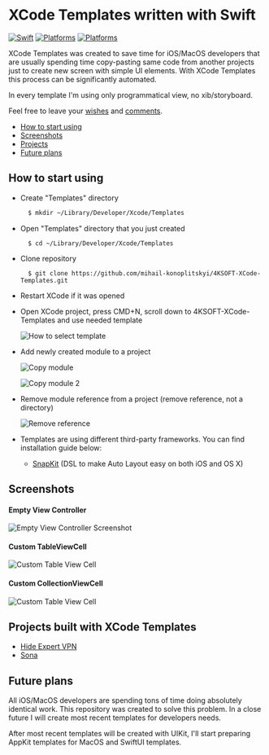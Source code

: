 # XCode Templates written with Swift

[![Swift](https://img.shields.io/badge/Swift-5.3_5.4_5.5_5.6-orange?style=flat-square)](https://img.shields.io/badge/Swift-5.3_5.4_5.5_5.6-Orange?style=flat-square)
[![Platforms](https://img.shields.io/badge/Platforms-macOS_iOS-yellowgreen?style=flat-square)](https://img.shields.io/badge/Platforms-macOS_iOS_tvOS-Green?style=flat-square)
[![Platforms](https://img.shields.io/badge/license-MIT-blue)](https://img.shields.io/badge/license-MIT-blue)

XCode Templates was created to save time for iOS/MacOS developers that are usually spending time copy-pasting same code from another projects just to create new screen with simple UI elements. With XCode Templates this process can be significantly automated. 

In every template I'm using only programmatical view, no xib/storyboard. 

Feel free to leave your [wishes](https://github.com/mihail-konoplitskyi/4KSOFT-XCode-Templates/issues/new) and [comments](https://github.com/mihail-konoplitskyi/4KSOFT-XCode-Templates/issues/new).

- [How to start using](#how-to-start-using)
- [Screenshots](#screenshots)
- [Projects](#projects-that-were-built-with-xcode-templates)
- [Future plans](#future-plans)

## How to start using

- Create "Templates" directory 

  ```bash
    $ mkdir ~/Library/Developer/Xcode/Templates
  ```

- Open "Templates" directory that you just created

  ```
    $ cd ~/Library/Developer/Xcode/Templates
  ```
  
- Clone repository 

  ```
    $ git clone https://github.com/mihail-konoplitskyi/4KSOFT-XCode-Templates.git
  ```

- Restart XCode if it was opened

- Open XCode project, press CMD+N, scroll down to 4KSOFT-XCode-Templates and use needed template

  ![How to select template](https://github.com/mihail-konoplitskyi/4KSOFT-XCode-Templates/blob/master/images/select_template.png)

- Add newly created module to a project 

  ![Copy module](https://github.com/mihail-konoplitskyi/4KSOFT-XCode-Templates/blob/master/images/add_module.png)

  ![Copy module 2](https://github.com/mihail-konoplitskyi/4KSOFT-XCode-Templates/blob/master/images/add_module_2.png)

- Remove module reference from a project (remove reference, not a directory)

  ![Remove reference](https://github.com/mihail-konoplitskyi/4KSOFT-XCode-Templates/blob/master/images/remove_reference.png)

- Templates are using different third-party frameworks. You can find installation guide below: 
  - [SnapKit](https://github.com/SnapKit/SnapKit#installation) (DSL to make Auto Layout easy on both iOS and OS X)
  
## Screenshots

#### Empty View Controller
  ![Empty View Controller Screenshot](https://github.com/mihail-konoplitskyi/4KSOFT-XCode-Templates/blob/master/images/EmptyViewControllerScreenshot.png)

#### Custom TableViewCell
  ![Custom Table View Cell](https://github.com/mihail-konoplitskyi/4KSOFT-XCode-Templates/blob/master/images/CustomTableViewCellScreenshot.png)

#### Custom CollectionViewCell
  ![Custom Table View Cell](https://github.com/mihail-konoplitskyi/4KSOFT-XCode-Templates/blob/master/images/CustomCollectionViewCellScreenshot.png)

## Projects built with XCode Templates

  - [Hide Expert VPN](https://apps.apple.com/gb/app/hide-expert-vpn/id1616168170?platform=iphone)
  - [Sona](https://apps.apple.com/gb/app/sona-healthy-sleep/id1617545266)

## Future plans

All iOS/MacOS developers are spending tons of time doing absolutely identical work. This repository was created to solve this problem. In a close future I will create most recent templates for developers needs. 

After most recent templates will be created with UIKit, I'll start preparing AppKit templates for MacOS and SwiftUI templates. 
